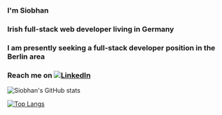 ### I'm Siobhan
### Irish full-stack web developer living in Germany 
### I am presently seeking a full-stack developer position in the Berlin area 
### Reach me on [![LinkedIn](https://img.shields.io/badge/linkedin-%230077B5.svg?style=for-the-badge&logo=linkedin&logoColor=white)](https://www.linkedin.com/in/siobhan--doherty/)

![Siobhan's GitHub stats](https://github-readme-stats.vercel.app/api?username=sio-doh&show_icons=true&theme=vue)

[![Top Langs](https://github-readme-stats.vercel.app/api/top-langs/?username=sio-doh&layout=compact)](https://github.com/sio-doh/github-readme-stats)

<!--
**sio-doh/sio-doh** is a ✨ _special_ ✨ repository because its `README.md` (this file) appears on your GitHub profile.
Here are some ideas to get you started:

- 🔭 I’m currently working on ...
- 🌱 I’m currently learning ...
- 👯 I’m looking to collaborate on ...
- 🤔 I’m looking for help with ...
- 💬 Ask me about ...
- 📫 How to reach me: ...
- 😄 Pronouns: ...
- ⚡ Fun fact: ...
-->
